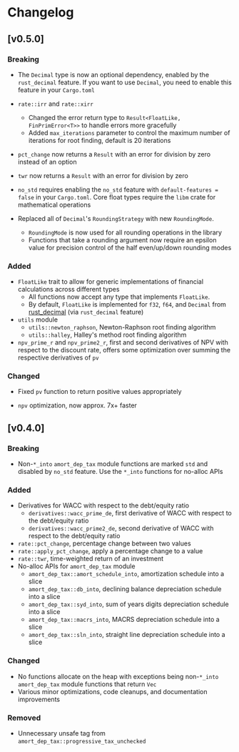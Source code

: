 # Changelog

## [v0.5.0]

### Breaking

- The `Decimal` type is now an optional dependency, enabled by the `rust_decimal` feature. If you want to use `Decimal`, you need to enable this feature in your `Cargo.toml`
- `rate::irr` and `rate::xirr`
  - Changed the error return type to `Result<FloatLike, FinPrimError<T>>` to handle errors more gracefully
  - Added `max_iterations` parameter to control the maximum number of iterations for root finding, default is 20 iterations
- `pct_change` now returns a `Result` with an error for division by zero instead of an option
- `twr` now returns a `Result` with an error for division by zero
- `no_std` requires enabling the `no_std` feature with `default-features = false` in your `Cargo.toml`. Core float types require the `libm` crate for mathematical operations

- Replaced all of `Decimal`'s `RoundingStrategy` with new `RoundingMode`.
  - `RoundingMode` is now used for all rounding operations in the library
  - Functions that take a rounding argument now require an epsilon value for precision control of the half even/up/down rounding modes

### Added

- `FloatLike` trait to allow for generic implementations of financial calculations across different types
  - All functions now accept any type that implements `FloatLike`.
  - By default, `FloatLike` is implemented for `f32`, `f64`, and `Decimal` from [rust_decimal](https://github.com/paupino/rust-decimal) (via `rust_decimal` feature)
- `utils` module
  - `utils::newton_raphson`, Newton-Raphson root finding algorithm
  - `utils::halley`, Halley's method root finding algorithm
- `npv_prime_r` and `npv_prime2_r`, first and second derivatives of NPV with respect to the discount rate, offers some optimization over summing the respective derivatives of `pv`

### Changed

- Fixed `pv` function to return positive values appropriately

- `npv` optimization, now approx. 7x+ faster

## [v0.4.0]

### Breaking

- Non-`*_into` `amort_dep_tax` module functions are marked `std` and disabled by `no_std` feature. Use the `*_into` functions for no-alloc APIs

### Added

- Derivatives for WACC with respect to the debt/equity ratio
  - `derivatives::wacc_prime_de`, first derivative of WACC with respect to the debt/equity ratio
  - `derivatives::wacc_prime2_de`, second derivative of WACC with respect to the debt/equity ratio
- `rate::pct_change`, percentage change between two values
- `rate::apply_pct_change`, apply a percentage change to a value
- `rate::twr`, time-weighted return of an investment
- No-alloc APIs for `amort_dep_tax` module
  - `amort_dep_tax::amort_schedule_into`, amortization schedule into a slice
  - `amort_dep_tax::db_into`, declining balance depreciation schedule into a slice
  - `amort_dep_tax::syd_into`, sum of years digits depreciation schedule into a slice
  - `amort_dep_tax::macrs_into`, MACRS depreciation schedule into a slice
  - `amort_dep_tax::sln_into`, straight line depreciation schedule into a slice

### Changed

- No functions allocate on the heap with exceptions being non-`*_into` `amort_dep_tax` module functions that return `Vec`
- Various minor optimizations, code cleanups, and documentation improvements

### Removed

- Unnecessary unsafe tag from `amort_dep_tax::progressive_tax_unchecked`
